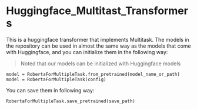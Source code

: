 # Huggingface_Multitast_Transformers
This is a huggingface transformer that implements Multitask.
The models in the repository can be used in almost the same way as the models that come with Huggingface, and you can initialize them in the following way:
> Noted that our models can be initialized with Huggingface models 
```
model = RobertaForMultipleTask.from_pretrained(model_name_or_path)
model = RobertaForMultipleTask(config)
```
You can save them in following way:
```
RobertaForMultipleTask.save_pretrained(save_path)
```
